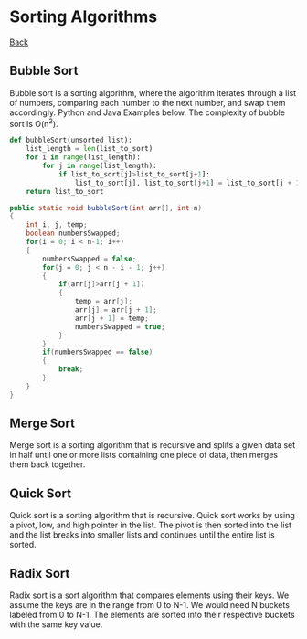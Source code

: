 # Sorting Algorithms
[Back](./notes/README.md)
## Bubble Sort
Bubble sort is a sorting algorithm, where the algorithm iterates through a list of numbers, comparing each number to the next number, and swap them accordingly. Python and Java Examples below. The complexity of bubble sort is O(n<sup>2</sup>).
```Python
def bubbleSort(unsorted_list):
    list_length = len(list_to_sort)
    for i in range(list_length):
        for j in range(list_length):
            if list_to_sort[j]>list_to_sort[j+1]:
                list_to_sort[j], list_to_sort[j+1] = list_to_sort[j + 1], list_to_sort[j]
    return list_to_sort

```
```Java
public static void bubbleSort(int arr[], int n)
{
    int i, j, temp;
    boolean numbersSwapped;
    for(i = 0; i < n-1; i++)
    {
        numbersSwapped = false;
        for(j = 0; j < n - i - 1; j++)
        {
            if(arr[j]>arr[j + 1])
            {
                temp = arr[j];
                arr[j] = arr[j + 1];
                arr[j + 1] = temp;
                numbersSwapped = true;
            }
        }
        if(numbersSwapped == false)
        {
            break;
        }
    }
}
```

## Merge Sort
Merge sort is a sorting algorithm that is recursive and splits a given data set in half until one or more lists containing one piece of data, then merges them back together. 

## Quick Sort
Quick sort is a sorting algorithm that is recursive. Quick sort works by using a pivot, low, and high pointer in the list. The pivot is then sorted into the list and the list breaks into smaller lists and continues until the entire list is sorted.

## Radix Sort
Radix sort is a sort algorithm that compares elements using their keys. We assume the keys are in the range from 0 to N-1. We would need N buckets labeled from 0 to N-1. The elements are sorted into their respective buckets with the same key value.

